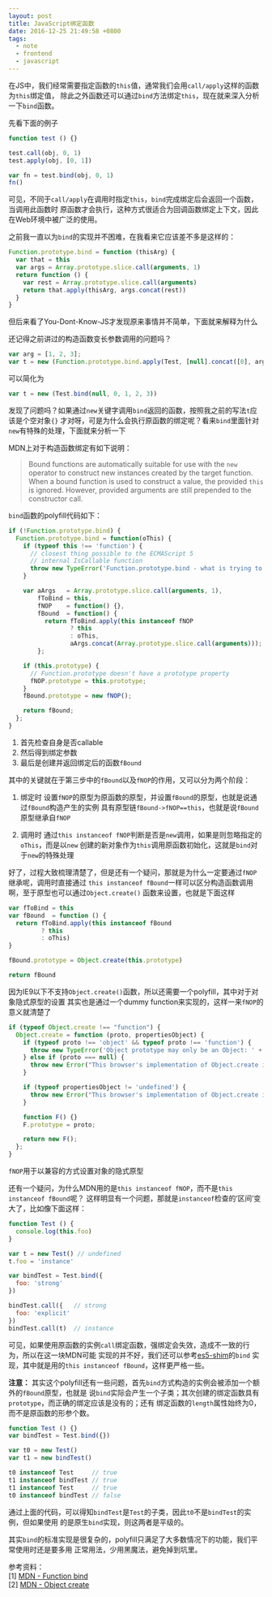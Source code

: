 ```yaml
---
layout: post
title: JavaScript绑定函数
date: 2016-12-25 21:49:58 +0800
tags:
  - note
  - frontend
  - javascript
---
```


在JS中，我们经常需要指定函数的`this`值，通常我们会用`call/apply`这样的函数为`this`绑定值，
除此之外函数还可以通过`bind`方法绑定`this`，现在就来深入分析一下`bind`函数。

先看下面的例子

```js
function test () {}

test.call(obj, 0, 1)
test.apply(obj, [0, 1])

var fn = test.bind(obj, 0, 1)
fn()
```

可见，不同于`call/apply`在调用时指定`this`，`bind`完成绑定后会返回一个函数，当调用此函数时
原函数才会执行，这种方式很适合为回调函数绑定上下文，因此在Web环境中被广泛的使用。

之前我一直以为`bind`的实现并不困难，在我看来它应该差不多是这样的：

```js
Function.prototype.bind = function (thisArg) {
  var that = this
  var args = Array.prototype.slice.call(arguments, 1)
  return function () {
    var rest = Array.prototype.slice.call(arguments)
    return that.apply(thisArg, args.concat(rest))
  }
}
```

但后来看了You-Dont-Know-JS才发现原来事情并不简单，下面就来解释为什么

还记得之前讲过的构造函数变长参数调用的问题吗？

```js
var arg = [1, 2, 3];
var t = new (Function.prototype.bind.apply(Test, [null].concat([0], arg)))();
```

可以简化为

```js
var t = new (Test.bind(null, 0, 1, 2, 3))
```

发现了问题吗？如果通过`new`关键字调用`bind`返回的函数，按照我之前的写法`t`应该是个空对象`{}`
才对呀，可是为什么会执行原函数的绑定呢？看来`bind`里面针对`new`有特殊的处理，下面就来分析一下

MDN上对于构造函数绑定有如下说明：

> Bound functions are automatically suitable for use with the `new` operator to
> construct new instances created by the target function. When a bound function
> is used to construct a value, the provided `this` is ignored.
> However, provided arguments are still prepended to the constructor call.

`bind`函数的polyfill代码如下：

```js
if (!Function.prototype.bind) {
  Function.prototype.bind = function(oThis) {
    if (typeof this !== 'function') {
      // closest thing possible to the ECMAScript 5
      // internal IsCallable function
      throw new TypeError('Function.prototype.bind - what is trying to be bound is not callable');
    }

    var aArgs   = Array.prototype.slice.call(arguments, 1),
        fToBind = this,
        fNOP    = function() {},
        fBound  = function() {
          return fToBind.apply(this instanceof fNOP
                 ? this
                 : oThis,
                 aArgs.concat(Array.prototype.slice.call(arguments)));
        };

    if (this.prototype) {
      // Function.prototype doesn't have a prototype property
      fNOP.prototype = this.prototype;
    }
    fBound.prototype = new fNOP();

    return fBound;
  };
}
```

1. 首先检查自身是否callable
2. 然后得到绑定参数
3. 最后是创建并返回绑定后的函数`fBound`

其中的关键就在于第三步中的`fBound`以及`fNOP`的作用，又可以分为两个阶段：

1. 绑定时
  设置`fNOP`的原型为原函数的原型，并设置`fBound`的原型，也就是说通过`fBound`构造产生的实例
  具有原型链`fBound->fNOP==this`，也就是说`fBound`原型继承自`fNOP`

2. 调用时
  通过`this instanceof fNOP`判断是否是`new`调用，如果是则忽略指定的`oThis`，而是以`new`
  创建的新对象作为`this`调用原函数初始化，这就是`bind`对于`new`的特殊处理

好了，过程大致梳理清楚了，但是还有一个疑问，那就是为什么一定要通过`fNOP`继承呢，调用时直接通过
`this instanceof fBound`一样可以区分构造函数调用啊，至于原型也可以通过`Object.create()`
函数来设置，也就是下面这样

```js
var fToBind = this
var fBound  = function () {
  return fToBind.apply(this instanceof fBound
         ? this
         : oThis)
}

fBound.prototype = Object.create(this.prototype)

return fBound
```

因为IE9以下不支持`Object.create()`函数，所以还需要一个polyfill，其中对于对象隐式原型的设置
其实也是通过一个dummy function来实现的，这样一来`fNOP`的意义就清楚了

```js
if (typeof Object.create !== "function") {
  Object.create = function (proto, propertiesObject) {
    if (typeof proto !== 'object' && typeof proto !== 'function') {
      throw new TypeError('Object prototype may only be an Object: ' + proto);
    } else if (proto === null) {
      throw new Error("This browser's implementation of Object.create is a shim and doesn't support 'null' as the first argument.");
    }

    if (typeof propertiesObject != 'undefined') {
      throw new Error("This browser's implementation of Object.create is a shim and doesn't support a second argument.");
    }

    function F() {}
    F.prototype = proto;

    return new F();
  };
}
```

`fNOP`用于以兼容的方式设置对象的隐式原型

还有一个疑问，为什么MDN用的是`this instanceof fNOP`，而不是`this instanceof fBound`呢？
这样明显有一个问题，那就是`instanceof`检查的‘区间’变大了，比如像下面这样：

```js
function Test () {
  console.log(this.foo)
}

var t = new Test() // undefined
t.foo = 'instance'

var bindTest = Test.bind({
  foo: 'strong'
})

bindTest.call({   // strong
  foo: 'explicit'
})
bindTest.call(t)  // instance
```

可见，如果使用原函数的实例`call`绑定函数，强绑定会失效，造成不一致的行为，所以在这一块MDN可能
实现的并不好，我们还可以参考[es5-shim](https://github.com/es-shims/es5-shim)的`bind`
实现，其中就是用的`this instanceof fBound`，这样更严格一些。

**注意：**
其实这个polyfill还有一些问题，首先`bind`方式构造的实例会被添加一个额外的`fBound`原型，也就是
说`bind`实际会产生一个子类；其次创建的绑定函数具有`prototype`，而正确的绑定应该是没有的；还有
绑定函数的`length`属性始终为0，而不是原函数的形参个数。

```js
function Test () {}
var bindTest = Test.bind({})

var t0 = new Test()
var t1 = new bindTest()

t0 instanceof Test     // true
t1 instanceof bindTest // true
t1 instanceof Test     // true
t0 instanceof bindTest // false
```

通过上面的代码，可以得知`bindTest`是`Test`的子类，因此`t0`不是`bindTest`的实例，但如果使用
的是原生`bind`实现，则这两者是平级的。

其实`bind`的标准实现是很复杂的，polyfill只满足了大多数情况下的功能，我们平常使用时还是要多用
正常用法，少用黑魔法，避免掉到坑里。

参考资料：  
[1] [MDN - Function bind](https://developer.mozilla.org/en-US/docs/Web/JavaScript/Reference/Global_Objects/Function/bind)  
[2] [MDN - Object create](https://developer.mozilla.org/en-US/docs/Web/JavaScript/Reference/Global_Objects/Object/create)  
